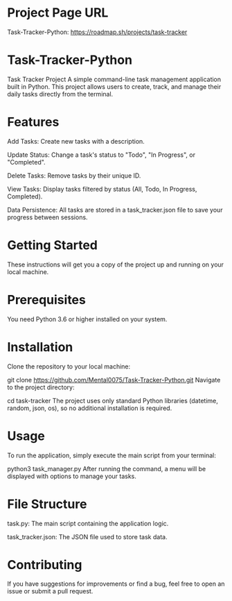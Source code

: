 # Project Page URL
Task-Tracker-Python: https://roadmap.sh/projects/task-tracker

# Task-Tracker-Python
Task Tracker Project
A simple command-line task management application built in Python. This project allows users to create, track, and manage their daily tasks directly from the terminal.

# Features
Add Tasks: Create new tasks with a description.

Update Status: Change a task's status to "Todo", "In Progress", or "Completed".

Delete Tasks: Remove tasks by their unique ID.

View Tasks: Display tasks filtered by status (All, Todo, In Progress, Completed).

Data Persistence: All tasks are stored in a task_tracker.json file to save your progress between sessions.

# Getting Started
These instructions will get you a copy of the project up and running on your local machine.

# Prerequisites
You need Python 3.6 or higher installed on your system.

# Installation
Clone the repository to your local machine:


git clone https://github.com/Mental0075/Task-Tracker-Python.git
Navigate to the project directory:


cd task-tracker
The project uses only standard Python libraries (datetime, random, json, os), so no additional installation is required.

# Usage
To run the application, simply execute the main script from your terminal:


python3 task_manager.py
After running the command, a menu will be displayed with options to manage your tasks.

# File Structure
task.py: The main script containing the application logic.

task_tracker.json: The JSON file used to store task data.

# Contributing
If you have suggestions for improvements or find a bug, feel free to open an issue or submit a pull request.
